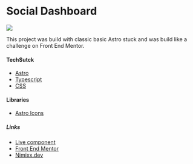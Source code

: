 
# Social Dashboard

[![](https://github.com/Nimixx/accordion-fm/assets/51626851/0fb56381-b24a-48d2-aa59-f48ca4e91872)](https://nimixx.github.io/accordion-fm/)

This project was build with classic basic Astro stuck and was build like a challenge on Front End Mentor.

#### TechSutck

- [Astro](https://astro.build/)
- [Typescript](https://www.typescriptlang.org/)
- [CSS](https://developer.mozilla.org/en-US/docs/Web/CSS)

#### Libraries

- [Astro Icons](https://www.astroicon.dev/)

##### Links

- [Live component](https://nimixx.github.io/accordion-fm/)
- [Front End Mentor](https://www.frontendmentor.io/profile/Nimixx)
- [Nimixx.dev](https://www.nimixx.dev/)

